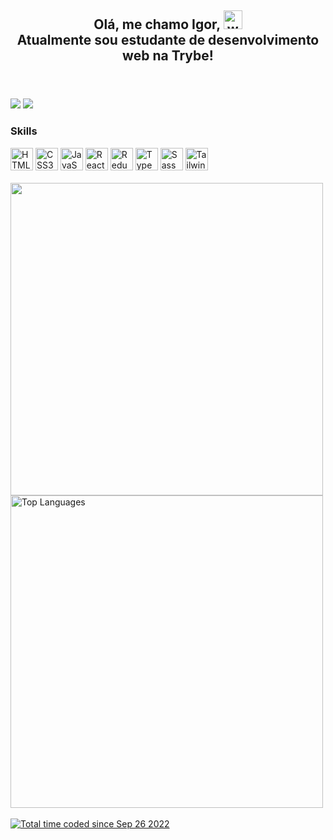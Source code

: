<header>
<h2>
Olá, me chamo Igor,  <img class="emoji" alt="wave" height="30" width="30" src="https://user-images.githubusercontent.com/18350557/176309783-0785949b-9127-417c-8b55-ab5a4333674e.gif">
<br>Atualmente sou estudante de desenvolvimento web na Trybe!</h2>
</header>

<section id="contact">
<a href="mailto:igorjsilvabiz@gmail.com"><img src="https://img.shields.io/badge/Gmail-D14836?style=for-the-badge&logo=gmail&logoColor=white"></a>
<a href="https://www.linkedin.com/in/igorjsilva/"><img src="https://img.shields.io/badge/LinkedIn-0077B5?style=for-the-badge&logo=linkedin&logoColor=white"></a>
</section>

<section id="skills">
<h3>Skills</h3>
<a href="https://developer.mozilla.org/en-US/docs/Glossary/HTML5" target="_blank" rel="noreferrer"><img src="https://raw.githubusercontent.com/danielcranney/readme-generator/main/public/icons/skills/html5-colored.svg" width="36" height="36" alt="HTML5"/></a>
<a href="https://www.w3.org/TR/CSS/#css" target="_blank" rel="noreferrer"><img src="https://raw.githubusercontent.com/danielcranney/readme-generator/main/public/icons/skills/css3-colored.svg" width="36" height="36" alt="CSS3" /></a>
<a href="https://developer.mozilla.org/en-US/docs/Web/JavaScript" target="_blank" rel="noreferrer"><img src="https://raw.githubusercontent.com/danielcranney/readme-generator/main/public/icons/skills/javascript-colored.svg" width="36" height="36" alt="JavaScript"/></a>
<a href="https://reactjs.org/" target="_blank" rel="noreferrer"><img src="https://raw.githubusercontent.com/danielcranney/readme-generator/main/public/icons/skills/react-colored.svg" width="36" height="36" alt="React" /></a>
<a href="https://redux.js.org/" target="_blank" rel="noreferrer"><img src="https://raw.githubusercontent.com/danielcranney/readme-generator/main/public/icons/skills/redux-colored.svg" width="36" height="36" alt="Redux" /></a>
<a href="https://www.typescriptlang.org/" target="_blank" rel="noreferrer"><img src="https://raw.githubusercontent.com/danielcranney/readme-generator/main/public/icons/skills/typescript-colored.svg" width="36" height="36" alt="TypeScript" /></a>
<a href="https://sass-lang.com/" target="_blank" rel="noreferrer"><img src="https://raw.githubusercontent.com/danielcranney/readme-generator/main/public/icons/skills/sass-colored.svg" width="36" height="36" alt="Sass" /></a>
<a href="https://tailwindcss.com/" target="_blank" rel="noreferrer"><img src="https://raw.githubusercontent.com/danielcranney/readme-generator/main/public/icons/skills/tailwindcss-colored.svg" width="36" height="36" alt="TailwindCSS" /></a>
</section>

<br>
<section id="stats">
<!-- <a href="http://www.github.com/igorsilvaj"><img width="500px" src="https://github-readme-stats-zeta-pied.vercel.app/api?username=igorsilvaj&hide_rank=true&count_private=true&title_color=ffffff&text_color=ffffff&icon_color=22c55e&bg_color=1c1917&hide_border=true&show_icons=false&include_all_commits=false" alt="igorsilvaj's GitHub stats" /></a></br> -->
<a href="http://www.github.com/igorsilvaj"><img width="500px" src="https://github-readme-streak-stats.herokuapp.com/?user=igorsilvaj&stroke=ffffff&background=1c1917&ring=ffffff&fire=ffffff&currStreakNum=ffffff&currStreakLabel=ffffff&sideNums=ffffff&sideLabels=ffffff&dates=ffffff&hide_border=true" /></a></br>
<a href="https://github.com/igorsilvaj" align="left"><img width="500px" src="https://github-readme-stats-zeta-pied.vercel.app/api/top-langs/?username=igorsilvaj&layout=compact&langs_count=10&title_color=ffffff&text_color=ffffff&icon_color=22c55e&bg_color=1c1917&hide_border=true&locale=en&custom_title=Top%20%Languages" alt="Top Languages" /></a></br></br>
<a href="https://wakatime.com/@78a12e60-4e9f-4e06-9999-4974370fba54"><img src="https://wakatime.com/badge/user/78a12e60-4e9f-4e06-9999-4974370fba54.svg" alt="Total time coded since Sep 26 2022" /></a>
</section>
